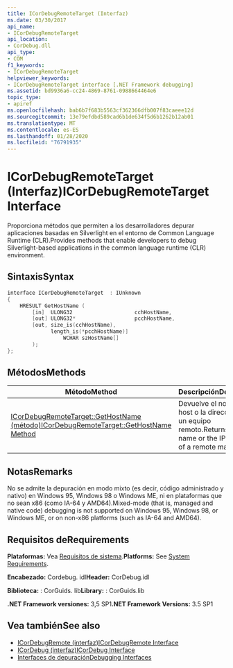 ```yaml
---
title: ICorDebugRemoteTarget (Interfaz)
ms.date: 03/30/2017
api_name:
- ICorDebugRemoteTarget
api_location:
- CorDebug.dll
api_type:
- COM
f1_keywords:
- ICorDebugRemoteTarget
helpviewer_keywords:
- ICorDebugRemoteTarget interface [.NET Framework debugging]
ms.assetid: bd9936a6-cc24-4869-8761-0988664464e6
topic_type:
- apiref
ms.openlocfilehash: bab6b7f683b5563cf362366dfb007f83caeee12d
ms.sourcegitcommit: 13e79efdbd589cad6b1de634f5d6b1262b12ab01
ms.translationtype: MT
ms.contentlocale: es-ES
ms.lasthandoff: 01/28/2020
ms.locfileid: "76791935"
---
```

# <a name="icordebugremotetarget-interface"></a><span data-ttu-id="79d8d-102">ICorDebugRemoteTarget (Interfaz)</span><span class="sxs-lookup"><span data-stu-id="79d8d-102">ICorDebugRemoteTarget Interface</span></span>
<span data-ttu-id="79d8d-103">Proporciona métodos que permiten a los desarrolladores depurar aplicaciones basadas en Silverlight en el entorno de Common Language Runtime (CLR).</span><span class="sxs-lookup"><span data-stu-id="79d8d-103">Provides methods that enable developers to debug Silverlight-based applications in the common language runtime (CLR) environment.</span></span>  
  
## <a name="syntax"></a><span data-ttu-id="79d8d-104">Sintaxis</span><span class="sxs-lookup"><span data-stu-id="79d8d-104">Syntax</span></span>  
  
```cpp  
interface ICorDebugRemoteTarget  : IUnknown  
{  
    HRESULT GetHostName (  
        [in]  ULONG32                    cchHostName,  
        [out] ULONG32*                   pcchHostName,  
        [out, size_is(cchHostName),  
              length_is(*pcchHostName)]  
                  WCHAR szHostName[]  
        );  
};  
```  
  
## <a name="methods"></a><span data-ttu-id="79d8d-105">Métodos</span><span class="sxs-lookup"><span data-stu-id="79d8d-105">Methods</span></span>  
  
|<span data-ttu-id="79d8d-106">Método</span><span class="sxs-lookup"><span data-stu-id="79d8d-106">Method</span></span>|<span data-ttu-id="79d8d-107">Descripción</span><span class="sxs-lookup"><span data-stu-id="79d8d-107">Description</span></span>|  
|------------|-----------------|  
|[<span data-ttu-id="79d8d-108">ICorDebugRemoteTarget::GetHostName (método)</span><span class="sxs-lookup"><span data-stu-id="79d8d-108">ICorDebugRemoteTarget::GetHostName Method</span></span>](icordebugremotetarget-gethostname-method.md)|<span data-ttu-id="79d8d-109">Devuelve el nombre de host o la dirección IP de un equipo remoto.</span><span class="sxs-lookup"><span data-stu-id="79d8d-109">Returns the host name or the IP address of a remote machine.</span></span>|  
  
## <a name="remarks"></a><span data-ttu-id="79d8d-110">Notas</span><span class="sxs-lookup"><span data-stu-id="79d8d-110">Remarks</span></span>  
 <span data-ttu-id="79d8d-111">No se admite la depuración en modo mixto (es decir, código administrado y nativo) en Windows 95, Windows 98 o Windows ME, ni en plataformas que no sean x86 (como IA-64 y AMD64).</span><span class="sxs-lookup"><span data-stu-id="79d8d-111">Mixed-mode (that is, managed and native code) debugging is not supported on Windows 95, Windows 98, or Windows ME, or on non-x86 platforms (such as IA-64 and AMD64).</span></span>  
  
## <a name="requirements"></a><span data-ttu-id="79d8d-112">Requisitos de</span><span class="sxs-lookup"><span data-stu-id="79d8d-112">Requirements</span></span>  
 <span data-ttu-id="79d8d-113">**Plataformas:** Vea [Requisitos de sistema](../../../../docs/framework/get-started/system-requirements.md).</span><span class="sxs-lookup"><span data-stu-id="79d8d-113">**Platforms:** See [System Requirements](../../../../docs/framework/get-started/system-requirements.md).</span></span>  
  
 <span data-ttu-id="79d8d-114">**Encabezado:** Cordebug. idl</span><span class="sxs-lookup"><span data-stu-id="79d8d-114">**Header:** CorDebug.idl</span></span>  
  
 <span data-ttu-id="79d8d-115">**Biblioteca:** : CorGuids. lib</span><span class="sxs-lookup"><span data-stu-id="79d8d-115">**Library:** : CorGuids.lib</span></span>  
  
 <span data-ttu-id="79d8d-116">**.NET Framework versiones:** 3,5 SP1</span><span class="sxs-lookup"><span data-stu-id="79d8d-116">**.NET Framework Versions:** 3.5 SP1</span></span>  
  
## <a name="see-also"></a><span data-ttu-id="79d8d-117">Vea también</span><span class="sxs-lookup"><span data-stu-id="79d8d-117">See also</span></span>

- [<span data-ttu-id="79d8d-118">ICorDebugRemote (interfaz)</span><span class="sxs-lookup"><span data-stu-id="79d8d-118">ICorDebugRemote Interface</span></span>](icordebugremote-interface.md)
- [<span data-ttu-id="79d8d-119">ICorDebug (interfaz)</span><span class="sxs-lookup"><span data-stu-id="79d8d-119">ICorDebug Interface</span></span>](icordebug-interface.md)
- [<span data-ttu-id="79d8d-120">Interfaces de depuración</span><span class="sxs-lookup"><span data-stu-id="79d8d-120">Debugging Interfaces</span></span>](debugging-interfaces.md)
